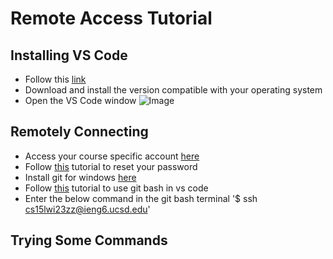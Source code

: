# Remote Access Tutorial

## Installing VS Code
* Follow this [link](https://code.visualstudio.com/)
* Download and install the version compatible with your operating system
* Open the VS Code window
 ![Image](https://upload.wikimedia.org/wikipedia/commons/thumb/e/e9/VS_Code_%28Insiders%29.png/800px-VS_Code_%28Insiders%29.png)

## Remotely Connecting
* Access your course specific account [here](https://sdacs.ucsd.edu/~icc/index.php)
* Follow [this](https://docs.google.com/document/d/1hs7CyQeh-MdUfM9uv99i8tqfneos6Y8bDU0uhn1wqho/edit) tutorial to reset your password
* Install git for windows [here](https://gitforwindows.org/)
* Follow [this](https://stackoverflow.com/a/50527994) tutorial to use git bash in vs code
* Enter the below command in the git bash terminal
'$ ssh cs15lwi23zz@ieng6.ucsd.edu'

## Trying Some Commands
